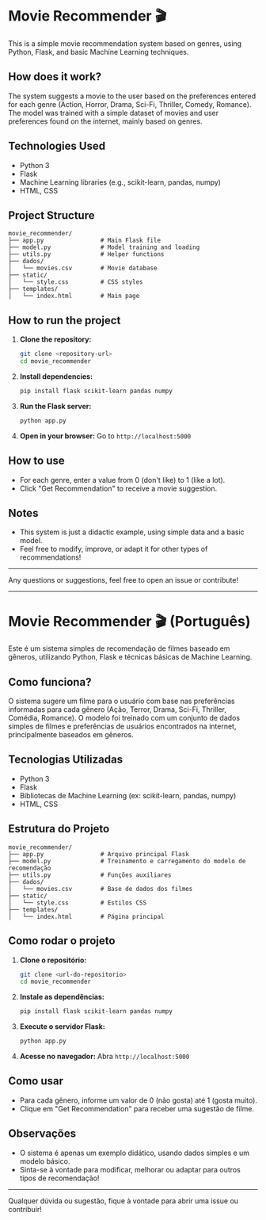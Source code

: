 # Movie Recommender 🎬

This is a simple movie recommendation system based on genres, using Python, Flask, and basic Machine Learning techniques.

## How does it work?
The system suggests a movie to the user based on the preferences entered for each genre (Action, Horror, Drama, Sci-Fi, Thriller, Comedy, Romance). The model was trained with a simple dataset of movies and user preferences found on the internet, mainly based on genres.

## Technologies Used
- Python 3
- Flask
- Machine Learning libraries (e.g., scikit-learn, pandas, numpy)
- HTML, CSS

## Project Structure
```
movie_recommender/
├── app.py                # Main Flask file
├── model.py              # Model training and loading
├── utils.py              # Helper functions
├── dados/
│   └── movies.csv        # Movie database
├── static/
│   └── style.css         # CSS styles
├── templates/
│   └── index.html        # Main page
```

## How to run the project
1. **Clone the repository:**
   ```bash
   git clone <repository-url>
   cd movie_recommender
   ```
2. **Install dependencies:**
   ```bash
   pip install flask scikit-learn pandas numpy
   ```
3. **Run the Flask server:**
   ```bash
   python app.py
   ```
4. **Open in your browser:**
   Go to `http://localhost:5000`

## How to use
- For each genre, enter a value from 0 (don't like) to 1 (like a lot).
- Click "Get Recommendation" to receive a movie suggestion.

## Notes
- This system is just a didactic example, using simple data and a basic model.
- Feel free to modify, improve, or adapt it for other types of recommendations!

---

Any questions or suggestions, feel free to open an issue or contribute!

---

# Movie Recommender 🎬 (Português)

Este é um sistema simples de recomendação de filmes baseado em gêneros, utilizando Python, Flask e técnicas básicas de Machine Learning.

## Como funciona?
O sistema sugere um filme para o usuário com base nas preferências informadas para cada gênero (Ação, Terror, Drama, Sci-Fi, Thriller, Comédia, Romance). O modelo foi treinado com um conjunto de dados simples de filmes e preferências de usuários encontrados na internet, principalmente baseados em gêneros.

## Tecnologias Utilizadas
- Python 3
- Flask
- Bibliotecas de Machine Learning (ex: scikit-learn, pandas, numpy)
- HTML, CSS

## Estrutura do Projeto
```
movie_recommender/
├── app.py                # Arquivo principal Flask
├── model.py              # Treinamento e carregamento do modelo de recomendação
├── utils.py              # Funções auxiliares
├── dados/
│   └── movies.csv        # Base de dados dos filmes
├── static/
│   └── style.css         # Estilos CSS
├── templates/
│   └── index.html        # Página principal
```

## Como rodar o projeto
1. **Clone o repositório:**
   ```bash
   git clone <url-do-repositorio>
   cd movie_recommender
   ```
2. **Instale as dependências:**
   ```bash
   pip install flask scikit-learn pandas numpy
   ```
3. **Execute o servidor Flask:**
   ```bash
   python app.py
   ```
4. **Acesse no navegador:**
   Abra `http://localhost:5000`

## Como usar
- Para cada gênero, informe um valor de 0 (não gosta) até 1 (gosta muito).
- Clique em "Get Recommendation" para receber uma sugestão de filme.

## Observações
- O sistema é apenas um exemplo didático, usando dados simples e um modelo básico.
- Sinta-se à vontade para modificar, melhorar ou adaptar para outros tipos de recomendação!

---

Qualquer dúvida ou sugestão, fique à vontade para abrir uma issue ou contribuir! 
